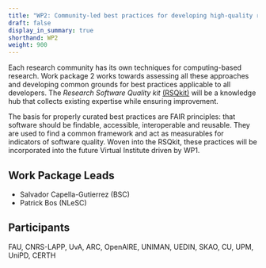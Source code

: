 ```yaml
---
title: "WP2: Community-led best practices for developing high-quality research software"
draft: false
display_in_summary: true
shorthand: WP2
weight: 900
---
```


Each research community has its own techniques for computing-based research. Work package 2 works towards assessing all these approaches and developing common grounds for best practices applicable to all developers. The *Research Software Quality kit* [(RSQkit)](/services/rsqkit/) will be a knowledge hub that collects existing expertise while ensuring improvement.

The basis for properly curated best practices are FAIR principles: that software should be findable, accessible, interoperable and reusable. They are used to find a common framework and act as measurables for indicators of software quality. Woven into the RSQkit, these practices will be incorporated into the future Virtual Institute driven by WP1.


## Work Package Leads

- Salvador Capella-Gutierrez (BSC)
- Patrick Bos (NLeSC)

## Participants

FAU, CNRS-LAPP, UvA, ARC, OpenAIRE, UNIMAN, UEDIN, SKAO, CU, UPM, UniPD, CERTH
